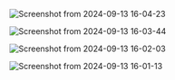 ![Screenshot from 2024-09-13 16-04-23](https://github.com/user-attachments/assets/96a6a58b-69c3-4a92-a4a9-11615e886072)

![Screenshot from 2024-09-13 16-03-44](https://github.com/user-attachments/assets/1ec9585b-759a-450c-9e56-3c0b8d8d5f93)


![Screenshot from 2024-09-13 16-02-03](https://github.com/user-attachments/assets/79ba67bc-4e60-4ab7-9424-a06647feb563)

![Screenshot from 2024-09-13 16-01-13](https://github.com/user-attachments/assets/80b4e1e5-11ba-49b7-8063-cd6880f95641)




